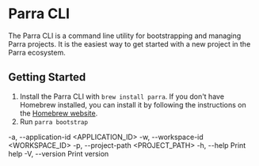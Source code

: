 # Parra CLI

The Parra CLI is a command line utility for bootstrapping and managing Parra projects. It is the easiest way to get started with a new project in the Parra ecosystem.

## Getting Started

1. Install the Parra CLI with `brew install parra`. If you don't have Homebrew installed, you can install it by following the instructions on the [Homebrew website](https://brew.sh/).
2. Run `parra bootstrap`

  -a, --application-id <APPLICATION_ID>
  -w, --workspace-id <WORKSPACE_ID>
  -p, --project-path <PROJECT_PATH>
  -h, --help                             Print help
  -V, --version                          Print version